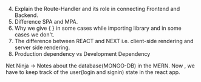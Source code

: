 4. Explain the Route-Handler and its role in connecting Frontend and Backend.
5. Difference SPA and MPA.
6. Why we give { } in some cases while importing library and in some cases we don't.
7. The difference between REACT and NEXT i.e. client-side rendering and server side rendering.
8. Production dependency vs Development Dependency

Net Ninja -> Notes about the database(MONGO-DB) in the MERN.
Now ,  we have to keep track of the user(login and signin) state in the react app.